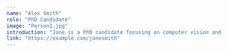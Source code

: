 ```yaml
---
name: "Alex Smith"
role: "PhD Candidate"
image: "Person1.jpg"
introduction: "Jane is a PhD candidate focusing on computer vision and robotics."
link: "https://example.com/janesmith"
---
```


